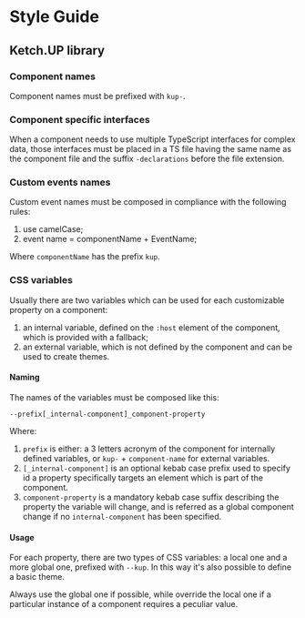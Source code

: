 # Style Guide

## Ketch.UP library

### Component names

Component names must be prefixed with `kup-`.

### Component specific interfaces

When a component needs to use multiple TypeScript interfaces for complex data, those interfaces must be placed in a TS file having the same name as the component file and the suffix `-declarations` before the file extension.

### Custom events names

Custom event names must be composed in compliance with the following rules:

1. use camelCase;
2. event name = componentName + EventName;

Where `componentName` has the prefix `kup`.

### CSS variables

Usually there are two variables which can be used for each customizable property on a component:

1. an internal variable, defined on the `:host` element of the component, which is provided with a fallback;
2. an external variable, which is not defined by the component and can be used to create themes.

#### Naming

The names of the variables must be composed like this:

```
--prefix[_internal-component]_component-property
```

Where:

1. `prefix` is either: a 3 letters acronym of the component for internally defined variables, or `kup-` + `component-name` for external variables.
2. `[_internal-component]` is an optional kebab case prefix used to specify id a property specifically targets an element which is part of the component.
3. `component-property` is a mandatory kebab case suffix describing the property the variable will change, and is referred as a global component change if no `internal-component` has been specified.

#### Usage

For each property, there are two types of CSS variables: a local one and a more global one, prefixed with `--kup`. In this way it's also possible to define a basic theme.

Always use the global one if possible, while override the local one if a particular instance of a component requires a peculiar value.
